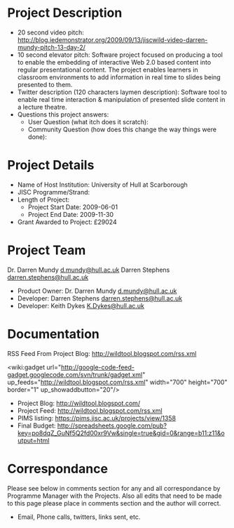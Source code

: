 # Project Description #
  * 20 second video pitch: http://blog.iedemonstrator.org/2009/09/13/jiscwild-video-darren-mundy-pitch-13-day-2/
  * 10 second elevator pitch: Software project focused on producing a tool to enable the embedding of interactive Web 2.0 based content into regular presentational content.  The project enables learners in classroom environments to add information in real time to slides being presented to them.
  * Twitter description (120 characters laymen description): Software tool to enable real time interaction & manipulation of presented slide content in a lecture theatre.
  * Questions this project answers:
    * User Question (what itch does it scratch):
    * Community Question (how does this change the way things were done):

# Project Details #
  * Name of Host Institution: University of Hull at Scarborough
  * JISC Programme/Strand:
  * Length of Project:
    * Project Start Date: 2009-06-01
    * Project End Date: 2009-11-30
  * Grant Awarded to Project: £29024

# Project Team #

Dr. Darren Mundy	d.mundy@hull.ac.uk	Darren Stephens	darren.stephens@hull.ac.uk

  * Product Owner: Dr. Darren Mundy	d.mundy@hull.ac.uk
  * Developer: Darren Stephens	darren.stephens@hull.ac.uk
  * Developer: Keith Dykes <K.Dykes@hull.ac.uk>

# Documentation #
RSS Feed From Project Blog: http://wildtool.blogspot.com/rss.xml

<wiki:gadget url="http://google-code-feed-gadget.googlecode.com/svn/trunk/gadget.xml" up\_feeds="http://wildtool.blogspot.com/rss.xml" width="700" height="700" border="1" up\_showaddbutton="20"/>

  * Project Blog: http://wildtool.blogspot.com/
  * Project Feed: http://wildtool.blogspot.com/rss.xml
  * PIMS listing: https://pims.jisc.ac.uk/projects/view/1358
  * Final Budget: http://spreadsheets.google.com/pub?key=po8dqZ_GuNf5Q2fd00xr9Vw&single=true&gid=0&range=b11:z11&output=html


# Correspondance #
Please see below in comments section for any and all correspondance by Programme Manager with the Projects.  Also all edits that need to be made to this page please place in comments section and the author will correct.
  * Email, Phone calls, twitters, links sent, etc.